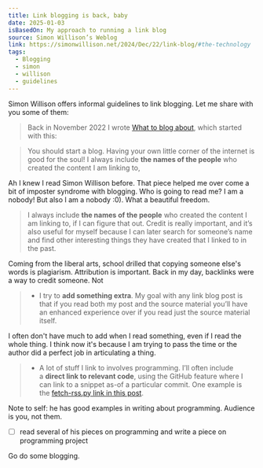 ```yaml
---
title: Link blogging is back, baby
date: 2025-01-03
isBasedOn: My approach to running a link blog
source: Simon Willison’s Weblog
link: https://simonwillison.net/2024/Dec/22/link-blog/#the-technology
tags:
  - Blogging
  - simon
  - willison
  - guidelines
---
```



Simon Willison offers informal guidelines to link blogging. Let me share with you some of them: 

>Back in November 2022 I wrote [What to blog about](https://simonwillison.net/2022/Nov/6/what-to-blog-about/), which started with this:

> You should start a blog. Having your own little corner of the internet is good for the soul!
> I always include **the names of the people** who created the content I am linking to,

Ah I knew I read Simon Willison before. That piece helped me over come a bit of imposter syndrome with blogging. Who is going to read me? I am a nobody! But also I am a nobody :0). What a beautiful freedom.

>I always include **the names of the people** who created the content I am linking to, if I can figure that out. Credit is really important, and it’s also useful for myself because I can later search for someone’s name and find other interesting things they have created that I linked to in the past.

Coming from the liberal arts, school drilled that copying someone else's words is plagiarism. Attribution is important. Back in my day, backlinks were a way to credit someone. Not

> - I try to **add something extra**. My goal with any link blog post is that if you read both my post and the source material you’ll have an enhanced experience over if you read just the source material itself.

I often don't have much to add when I read something, even if I read the whole thing. I think now it's because I am trying to pass the time or the author did a perfect job in articulating a thing.

> - A lot of stuff I link to involves programming. I’ll often include a **direct link to relevant code**, using the GitHub feature where I can link to a snippet as-of a particular commit. One example is the [fetch-rss.py link in this post](https://simonwillison.net/2024/Oct/5/uv-with-github-actions-to-run-an-rss-to-readme-project/).

Note to self: he has good examples in writing about programming. Audience is you, not them.

- [ ] read several of his pieces on programming and write a piece on programming project

Go do some blogging. 